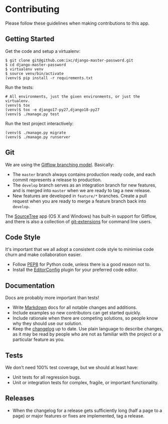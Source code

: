 # Contributing

Please follow these guidelines when making contributions to this app.

## Getting Started

Get the code and setup a virtualenv:

    $ git clone git@github.com:ixc/django-master-password.git
    $ cd django-master-password
    $ virtualenv venv
    $ source venv/bin/activate
    (venv)$ pip install -r requirements.txt

Run the tests:

    # All environments, just the given environments, or just the virtualenv.
    (venv)$ tox
    (venv)$ tox -e django17-py27,django18-py27
    (venv)$ ./manage.py test

Run the test project interactively:

    (venv)$ ./manage.py migrate
    (venv)$ ./manage.py runserver

## Git

We are using the [Gitflow branching model]. Basically:

  * The `master` branch always contains production ready code, and each commit
    represents a release to production.
  * The `develop` branch serves as an integration branch for new features, and
    is merged into `master` when we are ready to tag a new release.
  * New features are developed in `feature/*` branches. Create a pull request
    when you are ready to merge a feature branch back into `develop`.

The [SourceTree] app (OS X and Windows) has built-in support for Gitflow, and
there is also a collection of [git-extensions] for command line users.

## Code Style

It's important that we all adopt a consistent code style to minimise code churn
and make collaboration easier.

  * Follow [PEP8] for Python code, unless there is a good reason not to.
  * Install the [EditorConfig] plugin for your preferred code editor.

## Documentation

Docs are probably more important than tests!

  * Write [Markdown] docs for all notable changes and additions.
  * Include examples so new contributors can get started quickly.
  * Include rationale when there are competing solutions, so people know why
    they should use our solution.
  * Keep the [changelog] up to date. Use plain language to describe changes,
    as it may be read by people who are not as familiar with the project or a
    particular feature as you.

## Tests

We don't need 100% test coverage, but we should at least have:

  * Unit tests for all regression bugs.
  * Unit or integration tests for complex, fragile, or important functionality.

## Releases

  * When the changelog for a release gets sufficiently long (half a page to a
    page) or major features or fixes are implemented, tag a release.

[changelog]: changelog.md
[EditorConfig]: http://editorconfig.org/
[git-extensions]: https://github.com/nvie/gitflow/
[Gitflow branching model]: http://atlassian.com/git/workflows#!workflow-gitflow
[Markdown]: http://daringfireball.net/projects/markdown/
[PEP8]: http://legacy.python.org/dev/peps/pep-0008/
[SourceTree]: http://sourcetreeapp.com/
